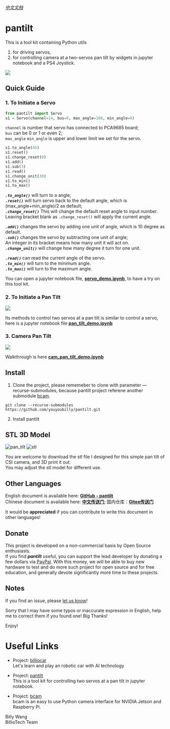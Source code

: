 [*中文文档*](/zh-chs/README.md)



# pantilt

This is a tool kit containing Python utils 
1) for driving servos,
2) for controlling camera at a two-servos pan tilt by widgets in jupyter notebook and a PS4 Joystick.

![](http://res.makeronsite.com/billiocar/pantilt.gif)

## Quick Guide
### 1. To Initiate a Servo
```python
from pantilt import Servo
s1 = Servo(channel=14, bus=0, max_angle=180, min_angle=0)
```
`channel` is number that servo has connected to PCA9685 board; \
`bus` can be 0 or 1 or even 2; \
`max_angle` `min_angle` is upper and lower limit we set for the servo.


```python
s1.to_angle(45)
s1.reset()
s1.change_reset(0)
s1.add()
s1.sub(3)
s1.read()
s1.change_unit(30)
s1.to_min()
s1.to_max()
```

__*`.to_angle()`*__ will turn to a angle; \
__*`.reset()`*__ will turn servo back to the default angle, which is (max_angle+min_angle)/2 as default; \
__*`.change_reset()`*__ This will change the default reset angle to input number. \
Leaving bracket blank as `.change_reset()` will apply the current angle.

__*`.add()`*__ changes the servo by adding one unit of angle, which is 10 degree as default. \
__*`.sub()`*__ changes the servo by subtracting one unit of angle; \
An integer in its bracket means how many unit it will act on. \
__*`.change_unit()`*__ will change how many degree it turn for one unit.

__*`.read()`*__ can read the current angle of the servo. \
__*`.to_min()`*__ will turn to the minimum angle. \
__*`.to_max()`*__ will turn to the maximum angle.

You can open a jupyter notebook file, [**servo_demo.ipynb**](/servo_demo.ipynb), to have a try on this tool kit.

### 2. To Initiate a Pan Tilt

![](http://res.makeronsite.com/billiocar/demo2.gif)

Its methods to control two servos at a pan tilt is similar to control a servo, here is a jupyter notebook file [**pan_tilt_demo.ipynb**](/pan_tilt_demo.ipynb)

### 3. Camera Pan Tilt

![](http://res.makeronsite.com/billiocar/demo3.gif)

Walkthrough is here [**cam_pan_tilt_demo.ipynb**](/cam_pan_tilt_demo.ipynb)

## Install

1. Clone the project, please rememeber to clone with parameter —recurse-submodules, because pantilt project referene another submodule [bcam](https://github.com/youyoubilly/bcam/).

```
git clone --recurse-submodules  https://github.com/youyoubilly/pantilt.git
```

2. Install pantilt



## STL 3D Model

![pan_tilt](http://res.makeronsite.com/billiocar/servo_pan_tilt.png)
![stl](http://res.makeronsite.com/billiocar/stl.png)

You are welcome to download the stl file I designed for this simple pan tilt of CSI camera, and 3D print it out. \
You may adjust the stl model for different use.

## Other Languages
English document is available here: [**GitHub - pantilt**](https://github.com/youyoubilly/pantilt) \
Chinese document is available here: [**中文传送门**](/zh-chs/README.md); 国内仓库：[**Gitee传送门**](https://gitee.com/billio/servo_pan_tilt)

It would be **appreciated** if you can contribute to write this document in other languages!

## Donate

This project is developed on a non-commercial basis by Open Source enthusiasts. \
If you find __*pantilt*__ useful, you can support the lead developer by donating a few dollars via [PayPal](https://www.paypal.com/paypalme/BillyYBWang).
With this money, we will be able to buy new hardware to test and do more such project for open source and for free education, and generally devote significantly more time to these projects.

## Notes

If you find an issue, please [let us know](../..//issues)!

Sorry that I may have some typos or inaccurate expression in English, help me to correct them if you found one! Big Thanks!

Enjoy!

# Useful Links
- Project: [billiocar](https://github.com/youyoubilly/billiocar) \
Let's learn and play an robotic car with AI technology

- Project: [pantilt](https://github.com/youyoubilly/pantilt) \
This is a tool kit for controlling two servos at a pan tilt in jupyter notebook.

- Project: [bcam](https://github.com/youyoubilly/bcam) \
bcam is an easy to use Python camera interface for NVIDIA Jetson and Raspberry Pi.

Billy Wang \
BillioTech Team
